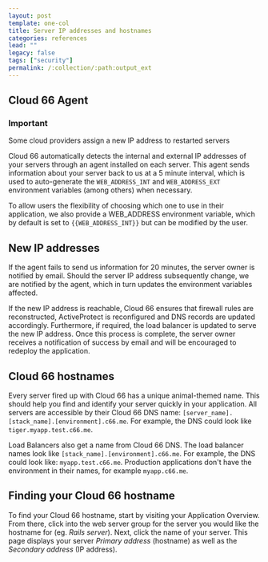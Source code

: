 ```yaml
---
layout: post
template: one-col
title: Server IP addresses and hostnames
categories: references
lead: ""
legacy: false
tags: ["security"]
permalink: /:collection/:path:output_ext
---
```




## Cloud 66 Agent



### Important

Some cloud providers assign a new IP address to restarted servers


Cloud 66 automatically detects the internal and external IP addresses of your servers through an agent installed on each server. This agent sends information about your server back to us at a 5 minute interval, which is used to auto-generate the `WEB_ADDRESS_INT` and `WEB_ADDRESS_EXT` environment variables (among others) when necessary.

To allow users the flexibility of choosing which one to use in their application, we also provide a WEB_ADDRESS environment variable, which by default is set to `{{WEB_ADDRESS_INT}}` but can be modified by the user.


## New IP addresses

If the agent fails to send us information for 20 minutes, the server owner is notified by email. Should the server IP address subsequently change, we are notified by the agent, which in turn updates the environment variables affected.

If the new IP address is reachable, Cloud 66 ensures that firewall rules are reconstructed, ActiveProtect is reconfigured and DNS records are updated accordingly. Furthermore, if required, the load balancer is updated to serve the new IP address. Once this process is complete, the server owner receives a notification of success by email and will be encouraged to redeploy the application.


## Cloud 66 hostnames

Every server fired up with Cloud 66 has a unique animal-themed name. This should help you find and identify your server quickly in your application. All servers are accessible by their Cloud 66 DNS name: `[server_name].[stack_name].[environment].c66.me`. For example, the DNS could look like `tiger.myapp.test.c66.me`.

Load Balancers also get a name from Cloud 66 DNS. The load balancer names look like `[stack_name].[environment].c66.me`. For example, the DNS could look like: `myapp.test.c66.me`. Production applications don't have the environment in their names, for example `myapp.c66.me`.


## Finding your Cloud 66 hostname

To find your Cloud 66 hostname, start by visiting your Application Overview. From there, click into the web server group for the server you would like the hostname for (eg. _Rails server_). Next, click the name of your server. This page displays your server _Primary address_ (hostname) as well as the _Secondary address_ (IP address).

